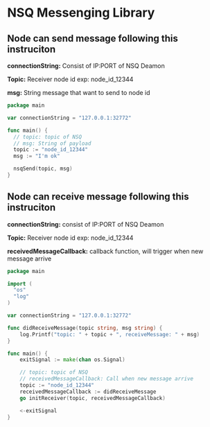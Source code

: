 # NSQ Messenging Library

## Node can send message following this instruciton
**connectionString:** Consist of IP:PORT of NSQ Deamon

**Topic:** Receiver node id exp: node_id_12344

**msg:**   String message that want to send to node id
```go
package main

var connectionString = "127.0.0.1:32772"

func main() {
  // topic: topic of NSQ
  // msg: String of payload
  topic := "node_id_12344"
  msg := "I'm ok"

  nsqSend(topic, msg)
}
```

## Node can receive message following this instruciton
**connectionString:** consist of IP:PORT of NSQ Deamon

**Topic:** Receiver node id exp: node_id_12344

**receivedMessageCallback:** callback function, will trigger when new message arrive
```go
package main

import (
  "os"
  "log"
)

var connectionString = "127.0.0.1:32772"

func didReceiveMessage(topic string, msg string) {
	log.Printf("topic: " + topic + ", receiveMessage: " + msg)
}

func main() {
	exitSignal := make(chan os.Signal)

	// topic: topic of NSQ
	// receivedMessageCallback: Call when new message arrive
	topic := "node_id_12344"
	receivedMessageCallback := didReceiveMessage
	go initReceiver(topic, receivedMessageCallback)

	<-exitSignal
}
```
